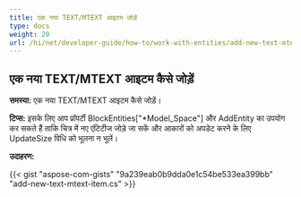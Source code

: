 ```yaml
---
title: एक नया TEXT/MTEXT आइटम जोड़ें
type: docs
weight: 20
url: /hi/net/developer-guide/how-to/work-with-entities/add-new-text-mtext-item/
---
```


## **एक नया TEXT/MTEXT आइटम कैसे जोड़ें**

**समस्या:** एक नया TEXT/MTEXT आइटम कैसे जोड़ें।

**टिप्स:** इसके लिए आप प्रॉपर्टी BlockEntities["*Model_Space"] और AddEntity का उपयोग कर सकते हैं ताकि चित्र में नए एंटिटीज जोड़े जा सकें और आकारों को अपडेट करने के लिए UpdateSize विधि को भूलना न भूलें।

**उदाहरण:**

{{< gist "aspose-com-gists" "9a239eab0b9dda0e1c54be533ea399bb" "add-new-text-mtext-item.cs" >}}

